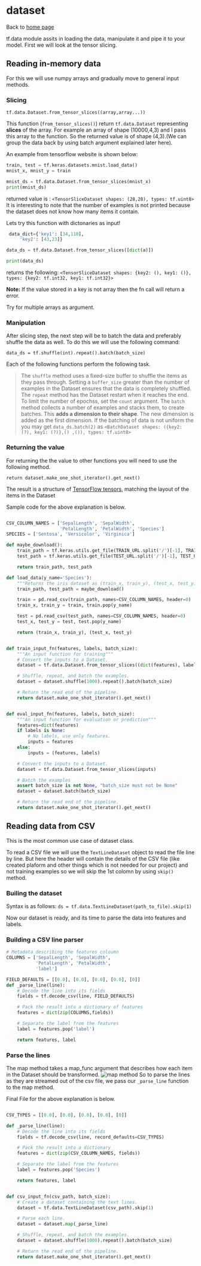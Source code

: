 # dataset

Back to [home page](/tf.notes/)

tf.data module assits in loading the data, manipulate it and pipe it to your model. First we will look at the tensor slicing. 

## Reading in-memory data
For this we will use numpy arrays and gradually move to general input methods.

### Slicing 
`tf.data.Dataset.from_tensor_slices((array,array...))`

This function (`from_tensor_slices()`) return `tf.data.Dataset` representing **slices** of the array. For example an array of shape (10000,4,3) and I pass this array to the function. So the returned value is of shape (4,3).(We can group the data back by using batch argument explained later here).

An example from tensorflow website is shown below:

```py
train, test = tf.keras.datasets.mnist.load_data()
mnist_x, mnist_y = train

mnist_ds = tf.data.Dataset.from_tensor_slices(mnist_x)
print(mnist_ds)
```
returned value is :
`<TensorSliceDataset shapes: (28,28), types: tf.uint8>`
It is interesting to note that the number of examples is not printed because the dataset does not know how many items it contain.

Lets try this function with dictonaries as input!

```python
 data_dict={'key1': [34,110],
     'key2': [43,23]}

data_ds = tf.data.Dataset.from_tensor_slices([dict(a)])

print(data_ds)
```

returns the following:
`<TensorSliceDataset shapes: {key2: (), key1: ()}, types: {key2: tf.int32, key1: tf.int32}>`

**Note:** If the value stored in a key is not array then the fn call will return a error.

Try for multiple arrays as argument.

### Manipulation

After slicing step, the next step will be to batch the data and preferably shuffle the data as well. To do this we will use the following command:

`data_ds = tf.shuffle(int).repeat().batch(batch_size)` 

Each of the following functions perform the following task.

> The `shuffle` method uses a fixed-size buffer to shuffle the items as they pass through. Setting a `buffer_size` greater than the number of examples in the Dataset ensures that the data is completely shuffled.
> The `repeat` method has the Dataset restart when it reaches the end. To limit the number of epochss, set the `count` argument.
> The `batch` method collects a number of examples and stacks them, to create batches. This **adds a dimension to their shape**. The new dimension is added as the first dimension. If the batching of data is not uniform the you may get `data_ds.batch(2)` as `<BatchDataset shapes: ({key2: (?), key1: (?)},() ,()), types: tf.uint8>`

### Returning the value

For returning the the value to other functions you will need to use the following method. 

`return dataset.make_one_shot_iterator().get_next()`

The result is a structure of [TensorFlow tensors](https://www.tensorflow.org/programmers_guide/tensors), matching the layout of the items in the Dataset

Sample code for the above explanation is below.

```py

CSV_COLUMN_NAMES = ['SepalLength', 'SepalWidth',
                    'PetalLength', 'PetalWidth', 'Species']
SPECIES = ['Sentosa', 'Versicolor', 'Virginica']

def maybe_download():
    train_path = tf.keras.utils.get_file(TRAIN_URL.split('/')[-1], TRAIN_URL)
    test_path = tf.keras.utils.get_file(TEST_URL.split('/')[-1], TEST_URL)

    return train_path, test_path

def load_data(y_name='Species'):
    """Returns the iris dataset as (train_x, train_y), (test_x, test_y)."""
    train_path, test_path = maybe_download()

    train = pd.read_csv(train_path, names=CSV_COLUMN_NAMES, header=0)
    train_x, train_y = train, train.pop(y_name)

    test = pd.read_csv(test_path, names=CSV_COLUMN_NAMES, header=0)
    test_x, test_y = test, test.pop(y_name)

    return (train_x, train_y), (test_x, test_y)


def train_input_fn(features, labels, batch_size):
    """An input function for training"""
    # Convert the inputs to a Dataset.
    dataset = tf.data.Dataset.from_tensor_slices((dict(features), labels))

    # Shuffle, repeat, and batch the examples.
    dataset = dataset.shuffle(1000).repeat().batch(batch_size)

    # Return the read end of the pipeline.
    return dataset.make_one_shot_iterator().get_next()


def eval_input_fn(features, labels, batch_size):
    """An input function for evaluation or prediction"""
    features=dict(features)
    if labels is None:
        # No labels, use only features.
        inputs = features
    else:
        inputs = (features, labels)

    # Convert the inputs to a Dataset.
    dataset = tf.data.Dataset.from_tensor_slices(inputs)

    # Batch the examples
    assert batch_size is not None, "batch_size must not be None"
    dataset = dataset.batch(batch_size)

    # Return the read end of the pipeline.
    return dataset.make_one_shot_iterator().get_next()

```
## Reading data from CSV

This is the most common use case of dataset class. 

To read a CSV file we will use the `TextLineDataset` object to read the file line by line. But here the header will contain the details of the CSV file (like created plaform and other things which is not needed for our project) and not training examples so we will skip the 1st colomn by using `skip()` method.

### Builing the dataset

Syntax is as follows: `ds = tf.data.TextLineDataset(path_to_file).skip(1)`

Now our dataset is ready, and its time to parse the data into features and labels.

### Building a CSV line parser

```py
# Metadata describing the features coloumn
COLUMNS = ['SepalLength', 'SepalWidth',
           'PetalLength', 'PetalWidth',
           'label']

FIELD_DEFAULTS = [[0.0], [0.0], [0.0], [0.0], [0]]
def _parse_line(line):
    # Decode the line into its fields
    fields = tf.decode_csv(line, FIELD_DEFAULTS)

    # Pack the result into a dictionary of features
    features = dict(zip(COLUMNS,fields))

    # Separate the label from the features
    label = features.pop('label')

    return features, label
```

### Parse the lines
The map method takes a map_func argument that describes how each item in the Dataset should be transformed.
![map method](https://www.tensorflow.org/images/datasets/map.png)
So to parse the lines as they are streamed out of the csv file, we pass our `_parse_line` function to the map method.

Final File for the above explanation is below.

```py

CSV_TYPES = [[0.0], [0.0], [0.0], [0.0], [0]]

def _parse_line(line):
    # Decode the line into its fields
    fields = tf.decode_csv(line, record_defaults=CSV_TYPES)

    # Pack the result into a dictionary
    features = dict(zip(CSV_COLUMN_NAMES, fields))

    # Separate the label from the features
    label = features.pop('Species')

    return features, label


def csv_input_fn(csv_path, batch_size):
    # Create a dataset containing the text lines.
    dataset = tf.data.TextLineDataset(csv_path).skip(1)

    # Parse each line.
    dataset = dataset.map(_parse_line)

    # Shuffle, repeat, and batch the examples.
    dataset = dataset.shuffle(1000).repeat().batch(batch_size)

    # Return the read end of the pipeline.
    return dataset.make_one_shot_iterator().get_next()

```
